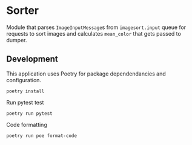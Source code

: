 # Sorter

Module that parses `ImageInputMessage`s from `imagesort.input` queue for requests to sort images and calculates `mean_color` that gets passed to dumper. 

## Development

This application uses Poetry for package dependendancies and configuration.

`poetry install`

Run pytest test

`poetry run pytest`

Code formatting

`poetry run poe format-code`
